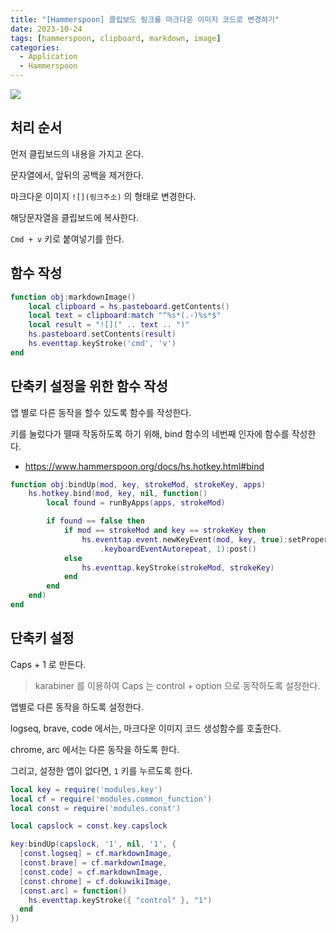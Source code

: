 ```yaml
---
title: "[Hammerspoon] 클립보드 링크를 마크다운 이미지 코드로 변경하기"
date: 2023-10-24
tags: [hammerspoon, clipboard, markdown, image]
categories:
  - Application
  - Hammerspoon
---
```


![](https://www.hammerspoon.org/images/hammerspoon.png)


## 처리 순서

먼저 클립보드의 내용을 가지고 온다. 

문자열에서, 앞뒤의 공백을 제거한다.

마크다운 이미지 `![](링크주소)` 의 형태로 변경한다. 

해당문자열을 클립보드에 복사한다. 

`Cmd + v` 키로 붙여넣기를 한다. 


## 함수 작성 

```lua
function obj:markdownImage()
    local clipboard = hs.pasteboard.getContents()
    local text = clipboard:match "^%s*(.-)%s*$"
    local result = "![](" .. text .. ")"
    hs.pasteboard.setContents(result)
    hs.eventtap.keyStroke('cmd', 'v')
end
```

## 단축키 설정을 위한 함수 작성 

앱 별로 다른 동작을 할수 있도록 함수를 작성한다. 

키를 눌렀다가 뗄때 작동하도록 하기 위해, bind 함수의 네번째 인자에 함수를 작성한다. 

- https://www.hammerspoon.org/docs/hs.hotkey.html#bind


```lua
function obj:bindUp(mod, key, strokeMod, strokeKey, apps)
    hs.hotkey.bind(mod, key, nil, function()
        local found = runByApps(apps, strokeMod)

        if found == false then
            if mod == strokeMod and key == strokeKey then
                hs.eventtap.event.newKeyEvent(mod, key, true):setProperty(hs.eventtap.event.properties
                    .keyboardEventAutorepeat, 1):post()
            else
                hs.eventtap.keyStroke(strokeMod, strokeKey)
            end
        end
    end)
end
```


## 단축키 설정


Caps + 1 로 만든다. 


> karabiner 를 이용하여
> Caps 는 control + option 으로 동작하도록 설정한다.

앱별로 다른 동작을 하도록 설정한다. 

logseq, brave, code 에서는, 마크다운 이미지 코드 생성함수를 호출한다.

chrome, arc 에서는 다른 동작을 하도록 한다. 

그리고, 설정한 앱이 없다면, `1` 키를 누르도록 한다.


```lua
local key = require('modules.key')
local cf = require('modules.common_function')
local const = require('modules.const')

local capslock = const.key.capslock

key:bindUp(capslock, '1', nil, '1', {
  [const.logseq] = cf.markdownImage,
  [const.brave] = cf.markdownImage,
  [const.code] = cf.markdownImage,
  [const.chrome] = cf.dokuwikiImage,
  [const.arc] = function()
    hs.eventtap.keyStroke({ "control" }, "1")
  end
})
```
